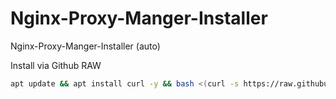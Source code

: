 # Nginx-Proxy-Manger-Installer
Nginx-Proxy-Manger-Installer (auto)

Install via Github RAW
```bash
apt update && apt install curl -y && bash <(curl -s https://raw.githubusercontent.com/TiziDevelopment/Nginx-Proxy-Manger-Installer/main/Nginx-Proxy-Manger-Installer.sh)
```
